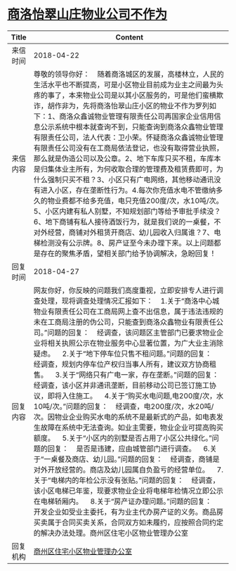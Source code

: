 # <a href="http://www.shangluo.gov.cn/zmhd/ldxxxx.jsp?urltype=leadermail.LeaderMailContentUrl&wbtreeid=1112&leadermailid=4663">商洛怡翠山庄物业公司不作为</a>
|Title|Content|
|:---:|---|
|来信时间|2018-04-22|
|来信内容|尊敬的领导你好：    随着商洛城区的发展，高楼林立，人民的生活水平也不断提高，可是小区物业目前成为业主之间最为头疼的事了，本来物业公司是以其小区服务的，可是他们蛮横欺诈，胡作非为，先将商洛怡翠山庄小区的物业不作为罗列如下：1、商洛众鑫诚物业管理有限责任公司再国家企业信用信息公示系统中根本就查询不到，只能查询到商洛众鑫物业管理有限责任公司，法人代表：卫小荣。怀疑商洛众鑫诚物业管理有限责任公司没有在工商局依法登记，也没有取得营业执照，那么就是伪造公司以及公章。2、地下车库只买不租，车库本是归集体业主所有，为何收取合理的管理费及租赁费即可，为什么强制只买不租？3、小区只有广电网络，其他移动通讯没有进入小区，存在垄断性行为。4.每次你充值水电不管缴纳多久的物业费都不给多充值，电只充值200度/次，水10吨/次。5、小区内建有私人别墅，不知规划部门等给予审批手续没？6、地下商铺有私人接待酒饭行为，就是我们说的一桌餐，不对外经营，商铺对外租赁开商店、幼儿园收入归属谁？7、电梯检测没有公示牌。8、房产证至今未办理下来。以上问题都是存在的聚焦矛盾，望相关部门给予协调解决，急盼回复！|
|回复时间|2018-04-27|
|回复内容|网友你好，你反映的问题我们高度重视，立即安排专人进行调查处理，现将调查处理情况汇报如下：    1.关于“商洛中心城物业有限责任公司在工商局网上查不出信息，属于违法违规的未在工商局注册的伪公司，只能查到商洛众鑫物业有限责任公司。”问题的回复：    经调查，该问题区主管部门已要求物业企业将相关执照公示在物业服务中心显著位置，为广大业主消除疑虑。    2.关于“地下停车位只售不租问题。”问题的回复：    经调查，规划内停车位产权归当事人所有，建议双方协商租售。    3.关于“网络只有广电一家，存在垄断。”问题的回复：    经调查，该小区并非通讯垄断，目前移动公司已签订施工协议，即将入住施工。    4.关于“购买水电问题,电200度/次，水10吨/次。”问题的回复：    经调查，电200度/次，水20吨/次。因物业企业购买水电的系统不是最新式的产品，如电表发生故障在系统中无法查询。如业主需要，物业企业可提高购买额度。    5.关于“小区内的别墅是否占用了小区公共绿化。”问题的回复：    是否是违建，应由城管部门进行调查。    6.关于“一桌餐及商店、幼儿园。”问题的回复：    经调查，商铺是对外开放经营的。商店及幼儿园属自负盈亏的经营单位。    7.关于“电梯内的年检公示没有张贴。”问题的回复：    经调查，该小区电梯已年鉴，现要求物业企业将电梯年检情况立即公示在电梯轿厢内。    8.关于“房产证办理问题。”问题的回复：    开发企业如受业主委托，有为业主代办房产证的义务。商品房买卖属于合同买卖关系，合同双方如未履约，应按照合同约定的解决办法处理。商州区住宅小区物业管理办公室|
|回复机构|<a href="../../categories/agencies/商州区住宅小区物业管理办公室.md">商州区住宅小区物业管理办公室</a>|